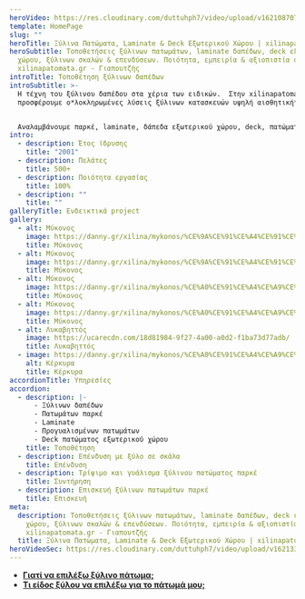 ```yaml
---
heroVideo: https://res.cloudinary.com/duttuhph7/video/upload/v1621087072/intro-vid_maxhv6_awoz4a.webm
template: HomePage
slug: ""
heroTitle: Ξύλινα Πατώματα, Laminate & Deck Εξωτερικού Χώρου | xilinapatomata.gr
heroSubtitle: Τοποθετήσεις ξύλινων πατωμάτων, laminate δαπέδων, deck εξωτερικού
  χώρου, ξύλινων σκαλών & επενδύσεων. Ποιότητα, εμπειρία & αξιοπιστία στην
  xilinapatomata.gr - Γιαπουτζής
introTitle: Τοποθέτηση ξύλινων δαπέδων
introSubtitle: >-
  Η τέχνη του ξύλινου δαπέδου στα χέρια των ειδικών.  Στην xilinapatomata.gr
  προσφέρουμε ο*λοκληρωμένες λύσεις ξύλινων κατασκευών υψηλή αισθητική*. 


  Αναλαμβάνουμε παρκέ, laminate, δάπεδα εξωτερικού χώρου, deck, πατώματα και κάθε είδους ειδικές ξύλινες κατασκευές.
intro:
  - description: Έτος ίδρυσης
    title: "2001"
  - description: Πελάτες
    title: 500+
  - description: Ποιότητα εργασίας
    title: 100%
  - description: ""
    title: ""
galleryTitle: Ενδεικτικά project
gallery:
  - alt: Μύκονος
    image: https://danny.gr/xilina/mykonos/%CE%9A%CE%91%CE%A4%CE%91%CE%A3%CE%9A%CE%95%CE%A5%CE%97-1.jpg
    title: Μύκονος
  - alt: Μύκονος
    image: https://danny.gr/xilina/mykonos/%CE%9A%CE%91%CE%A4%CE%91%CE%A3%CE%9A%CE%95%CE%A5%CE%97-2.jpg
    title: Μύκονος
  - alt: Μύκονος
    image: https://danny.gr/xilina/mykonos/%CE%A0%CE%91%CE%A4%CE%A9%CE%9C%CE%91-1.jpg
    title: Μύκονος
  - alt: Μύκονος
    image: https://danny.gr/xilina/mykonos/%CE%A0%CE%91%CE%A4%CE%A9%CE%9C%CE%91-1.jpg
    title: Μύκονος
  - alt: Λυκαβηττός
    image: https://ucarecdn.com/18d81984-9f27-4a00-a0d2-f1ba73d77adb/
    title: Λυκαβηττός
  - image: https://danny.gr/xilina/mykonos/%CE%A0%CE%91%CE%A4%CE%A9%CE%9C%CE%91-2.jpg
    alt: Κέρκυρα
    title: Κέρκυρα
accordionTitle: Υπηρεσίες
accordion:
  - description: |-
      - Ξύλινων δαπέδων
      - Πατωμάτων παρκέ
      - Laminate
      - Προγυαλισμένων πατωμάτων
      - Deck πατώματος εξωτερικού χώρου
    title: Τοποθέτηση
  - description: Επένδυση με ξύλο σε σκάλα
    title: Επένδυση
  - description: Τρίψιμο και γυάλισμα ξύλινου πατώματος παρκέ
    title: Συντήρηση
  - description: Επισκευή ξύλινων πατωμάτων παρκέ
    title: Επισκευή
meta:
  description: Τοποθετήσεις ξύλινων πατωμάτων, laminate δαπέδων, deck εξωτερικού
    χώρου, ξύλινων σκαλών & επενδύσεων. Ποιότητα, εμπειρία & αξιοπιστία στην
    xilinapatomata.gr - Γιαπουτζής
  title: Ξύλινα Πατώματα, Laminate & Deck Εξωτερικού Χώρου | xilinapatomata.gr
heroVideoSec: https://res.cloudinary.com/duttuhph7/video/upload/v1621335027/intro-vid_max_ios__pfizer_tphyxj.mp4
---
```

* **[Γιατί να επιλέξω ξύλινο πάτωμα;](https://xilinapatomata.gr/giati-na-epilexo-xilino-patoma/)**
* **[Τι είδος ξύλου να επιλέξω για το πάτωμά μου;](https://xilinapatomata.gr/eidos-xilou)**